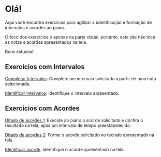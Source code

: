 # Olá!

Aqui você encontra exercícios para agilizar a identificação e formação de intervalos e acordes ao piano.

O foco dos exercícios é apenas na parte visual, portanto, este site não toca as notas e acordes apresentados na tela.

Bons estudos!

## Exercícios com Intervalos

[Completar Intervalos](/PianoVisual/intervaloOpcoes.html?acao=completar): Complete um intervalo solicitado a partir de uma nota selecionada.

[Identificar Intervalos](/PianoVisual/intervaloOpcoes.html?acao=identificar): Identifique o intervalo apresentado.

## Exercícios com Acordes

[Ditado de acordes 1](/PianoVisual/acordeOpcoes.html?acao=ditado1): Execute ao piano o acorde solicitado e confira o resultado na tela, após um intervalo de tempo preestabelecido.

[Ditado de acordes 2](/PianoVisual/acordeOpcoes.html?acao=ditado2): Forme o acorde solicitado no teclado apresentado na tela.

[Identificar acorde](/PianoVisual/acordeOpcoes.html?acao=identificar): Identifique o acorde apresentado na tela.

